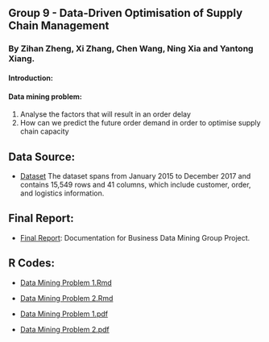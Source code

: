## Group 9 - Data-Driven Optimisation of Supply Chain Management

### By Zihan Zheng, Xi Zhang, Chen Wang, Ning Xia and Yantong Xiang.

#### Introduction:

#### Data mining problem:
1. Analyse the factors that will result in an order delay 
2. How can we predict the future order demand in order to optimise supply chain capacity


## Data Source:
- [Dataset](./)
The dataset spans from January 2015 to December 2017 and contains 15,549 rows and 41 columns, which include customer, order, and logistics information.

## Final Report:
- [Final Report](): Documentation for Business Data Mining Group Project.

## R Codes:
- [Data Mining Problem 1.Rmd](./R%Code/Data%Mining%Problem%1%-%Code.Rmd)
- [Data Mining Problem 2.Rmd](./R%Code/Data%Mining%Problem%2%-%Code.Rmd)
  
- [Data Mining Problem 1.pdf](./R%Code/Data%Mining%Problem%1%-%Code.pdf)
- [Data Mining Problem 2.pdf](./R%Code/Data%Mining%Problem%2%-%Code.pdf)
